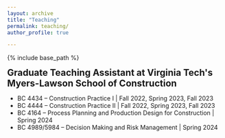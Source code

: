 ```yaml
---
layout: archive
title: "Teaching"
permalink: teaching/
author_profile: true

---
```


<style type='text/css'>
h2, h3, h4, h5, h6 {margin: 0;}
.br {display: block; margin-bottom: 0em; margin: 0;} 
</style>

{% include base_path %}

## Graduate Teaching Assistant at Virginia Tech's Myers-Lawson School of Construction

* BC 4434 – Construction Practice I  | Fall 2022, Spring 2023, Fall 2023
* BC 4444 – Construction Practice II | Fall 2022, Spring 2023, Fall 2023
* BC 4164 – Process Planning and Production Design for Construction | Spring 2024
* BC 4989/5984 – Decision Making and Risk Management | Spring 2024

